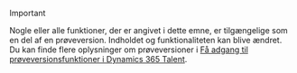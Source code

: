 > [!IMPORTANT]
> Nogle eller alle funktioner, der er angivet i dette emne, er tilgængelige som en del af en prøveversion. Indholdet og funktionaliteten kan blive ændret. Du kan finde flere oplysninger om prøveversioner i [Få adgang til prøveversionsfunktioner i Dynamics 365 Talent](../access-preview-feature.md).
